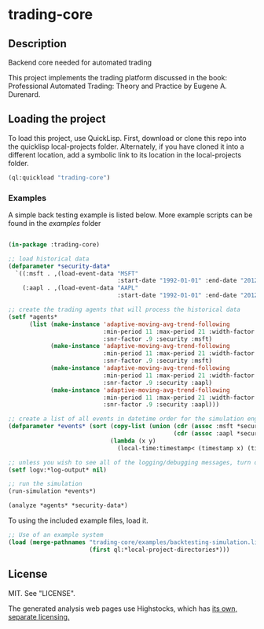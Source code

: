 trading-core
============

Description
-----------
Backend core needed for automated trading

This project implements the trading platform discussed in the book:
Professional Automated Trading: Theory and Practice by Eugene A. Durenard.

Loading the project
-------------------
To load this project, use QuickLisp.  First, download or clone this repo into the quicklisp local-projects folder.
Alternately, if you have cloned it into a different location, add a symbolic link to its location in the local-projects
folder.

```lisp
(ql:quickload "trading-core")
```

### Examples
A simple back testing example is listed below.  More example scripts can be
found in the *examples* folder

```lisp

(in-package :trading-core)

;; load historical data
(defparameter *security-data*
  `((:msft . ,(load-event-data "MSFT"
                               :start-date "1992-01-01" :end-date "2012-01-01"))
    (:aapl . ,(load-event-data "AAPL"
                               :start-date "1992-01-01" :end-date "2012-01-01"))))

;; create the trading agents that will process the historical data
(setf *agents*
      (list (make-instance 'adaptive-moving-avg-trend-following
                           :min-period 11 :max-period 21 :width-factor 1.5
                           :snr-factor .9 :security :msft)
            (make-instance 'adaptive-moving-avg-trend-following
                           :min-period 11 :max-period 21 :width-factor 1.2
                           :snr-factor .9 :security :msft)
            (make-instance 'adaptive-moving-avg-trend-following
                           :min-period 11 :max-period 21 :width-factor 1.5
                           :snr-factor .9 :security :aapl)
            (make-instance 'adaptive-moving-avg-trend-following
                           :min-period 11 :max-period 21 :width-factor 1.2
                           :snr-factor .9 :security :aapl)))

;; create a list of all events in datetime order for the simulation engine
(defparameter *events* (sort (copy-list (union (cdr (assoc :msft *security-data*))
                                               (cdr (assoc :aapl *security-data*))))
                             (lambda (x y)
                               (local-time:timestamp< (timestamp x) (timestamp y)))))

;; unless you wish to see all of the logging/debugging messages, turn off logging
(setf logv:*log-output* nil)

;; run the simulation
(run-simulation *events*)

(analyze *agents* *security-data*)
```

To using the included example files, load it.

```lisp
;; Use of an example system
(load (merge-pathnames "trading-core/examples/backtesting-simulation.lisp"
                       (first ql:*local-project-directories*)))

```

License
-------
MIT. See "LICENSE".

The generated analysis web pages use Highstocks, which has [its own, separate licensing.](http://shop.highsoft.com/highstock.html)

